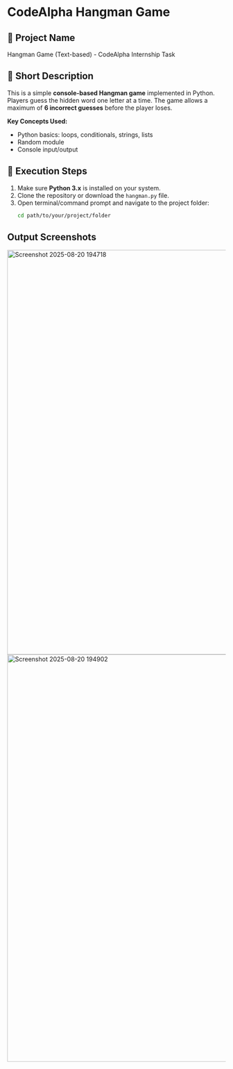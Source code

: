 # CodeAlpha Hangman Game

## 📌 Project Name
Hangman Game (Text-based) - CodeAlpha Internship Task

## 📝 Short Description
This is a simple **console-based Hangman game** implemented in Python.  
Players guess the hidden word one letter at a time. The game allows a maximum of **6 incorrect guesses** before the player loses.  

**Key Concepts Used:**  
- Python basics: loops, conditionals, strings, lists  
- Random module  
- Console input/output  

## 🚀 Execution Steps
1. Make sure **Python 3.x** is installed on your system.  
2. Clone the repository or download the `hangman.py` file.  
3. Open terminal/command prompt and navigate to the project folder:  
   ```bash
   cd path/to/your/project/folder

##  Output Screenshots
<img width="1144" height="932" alt="Screenshot 2025-08-20 194718" src="https://github.com/user-attachments/assets/df21c9f3-ba57-4c5e-b7de-cb94a866ac8e" />
<img width="868" height="938" alt="Screenshot 2025-08-20 194902" src="https://github.com/user-attachments/assets/b2bfabff-348c-4ee8-8ed5-9c8c328b4922" />


